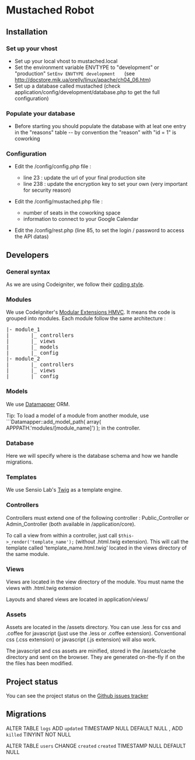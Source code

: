 # Mustached Robot

## Installation

### Set up your vhost

* Set up your local vhost to mustached.local
* Set the environment variable ENVTYPE to "development" or "production" ```SetEnv ENVTYPE development	``` (see http://docstore.mik.ua/orelly/linux/apache/ch04_06.htm)
* Set up a database called mustached (check application/config/development/database.php to get the full configuration)

### Populate your database

* Before starting you should populate the database with at leat one entry in the "reasons" table -- by convention the "reason" with "id = 1" is coworking

### Configuration

* Edit the /config/config.php file :

  * line 23 : update the url of your final production site
  * line 238 : update the encryption key to set your own (very important for security reason)

* Edit the /config/mustached.php file :
  * number of seats in the coworking space
  * information to connect to your Google Calendar

* Edit the /config/rest.php (line 85, to set the login / password to access the API datas)

## Developers

### General syntax

As we are using Codeigniter, we follow their [coding style](http://codeigniter.com/user_guide/general/styleguide.html).

### Modules

We use CodeIgniter's [Modular Extensions HMVC](https://bitbucket.org/wiredesignz/codeigniter-modular-extensions-hmvc/wiki/Home). It means the code is grouped into modules. Each module follow the same architecture :

<pre>
|- module_1
|       |_ controllers
|       |_ views
|       |_ models
|       |_ config
|- module_2
|       |_ controllers
|       |_ views
|       |_ config
</pre>

### Models

We use [Datamapper](http://datamapper.wanwizard.eu/) ORM. 

Tip: To load a model of a module from another module, use ```Datamapper::add_model_path( array( APPPATH.'modules/[module_name]') ); in the controller.

### Database ###

Here we will specify where is the database schema and how we handle migrations.

### Templates

We use Sensio Lab's [Twig](http://twig.sensiolabs.org) as a template engine. 

### Controllers 

Controllers must extend one of the following controller : Public_Controller or Admin_Controller (both available in /application/core). 

To call a view from within a controller, just call ```$this->_render('template_name');``` (without .html.twig extension). This will call the template called 'template_name.html.twig' located in the views directory of the same module.

### Views 

Views are located in the view directory of the module. You must name the views with .html.twig extension

Layouts and shared views are located in application/views/

### Assets

Assets are located in the /assets directory. You can use .less for css and .coffee for javascript (just use the .less or .coffee extension). Conventional css (.css extension) or javascript (.js extension) will also work.

The javascript and css assets are minified, stored in the /assets/cache directory and sent on the browser. They are generated on-the-fly if on the the files has been modified. 

## Project status

You can see the project status on the [Github issues tracker](https://github.com/cantineNantes/mustached-robot/issues?milestone=1&state=open)

## Migrations
ALTER TABLE  `logs` ADD  `updated` TIMESTAMP NULL DEFAULT NULL ,
ADD  `killed` TINYINT NOT NULL

ALTER TABLE  `users` CHANGE  `created`  `created` TIMESTAMP NULL DEFAULT NULL
